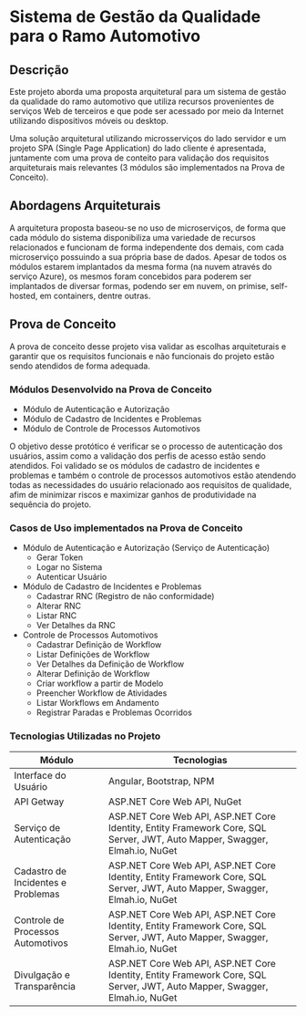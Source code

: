 <h1>Sistema de Gestão da Qualidade para o Ramo Automotivo</h1>

<h2>Descrição</h2>
<p>Este projeto aborda uma proposta arquitetural para um sistema de gestão da qualidade do ramo automotivo que utiliza recursos provenientes de serviços Web de terceiros e que pode ser acessado por meio da Internet utilizando dispositivos móveis ou desktop.</p><p>Uma solução arquitetural utilizando microsserviços do lado servidor e um projeto SPA (Single Page Application) do lado cliente é apresentada, juntamente com uma prova de conteito para validação dos requisitos arquiteturais mais relevantes (3 módulos são implementados na Prova de Conceito).</p>
<h2>Abordagens Arquiteturais</h2>
<p>A arquitetura proposta baseou-se no uso de microserviços, de forma que cada módulo do sistema disponibiliza uma variedade de recursos relacionados e funcionam de forma independente dos demais, com cada microserviço possuindo a sua própria base de dados. Apesar de todos os módulos estarem implantados da mesma forma (na nuvem através do serviço Azure), os mesmos foram concebidos para poderem ser implantados de diversar formas, podendo ser em nuvem, on primise, self-hosted, em containers, dentre outras.</p>
<h2>Prova de Conceito</h2>
<p>A prova de conceito desse projeto visa validar as escolhas arquiteturais e garantir que os requisitos funcionais e não funcionais do projeto estão sendo atendidos de forma adequada.</p>
<h3>Módulos Desenvolvido na Prova de Conceito</h3>
<ul>
  <li>Módulo de Autenticação e Autorização</li>
  <li>Módulo de Cadastro de Incidentes e Problemas</li>
  <li>Módulo de Controle de Processos Automotivos</li>
</ul>
<p>O objetivo desse protótico é verificar se o processo de autenticação dos usuários, assim como a validação dos perfis de acesso estão sendo atendidos. Foi validado se os módulos de cadastro de incidentes e problemas e também o controle de processos automotivos estão atendendo todas as necessidades do usuário relacionado aos requisitos de qualidade, afim de minimizar riscos e maximizar ganhos de produtividade na sequência do projeto.</p>
<h3>Casos de Uso implementados na Prova de Conceito</h3>
<ul>
  <li>Módulo de Autenticação e Autorização (Serviço de Autenticação)
    <ul>
      <li>Gerar Token</li>
      <li>Logar no Sistema</li>
      <li>Autenticar Usuário</li>
    </ul>
  </li>
  <li>Módulo de Cadastro de Incidentes e Problemas
    <ul>
      <li>Cadastrar RNC (Registro de não conformidade)</li>
      <li>Alterar RNC</li>
      <li>Listar RNC</li>
      <li>Ver Detalhes da RNC</li>
    </ul>
  </li>
  <li>Controle de Processos Automotivos
    <ul>
      <li>Cadastrar Definição de Workflow</li>
      <li>Listar Definições de Workflow</li>
      <li>Ver Detalhes da Definição de Workflow</li>
      <li>Alterar Definição de Workflow</li>
      <li>Criar workflow a partir de Modelo</li>
      <li>Preencher Workflow de Atividades</li>
      <li>Listar Workflows em Andamento</li>
      <li>Registrar Paradas e Problemas Ocorridos</li>
    </ul>
  </li>
</ul>
<h3>Tecnologias Utilizadas no Projeto</h3>
<table>
  <thead>
    <th>Módulo</th>
    <th>Tecnologias</th>
  </thead>
  <tbody>
    <tr>
      <td>Interface do Usuário</td>
      <td>Angular, Bootstrap, NPM</td>
    </tr>
    <tr>
      <td>API Getway</td>
      <td>ASP.NET Core Web API, NuGet</td>
    </tr>
    <tr>
      <td>Serviço de Autenticação</td>
      <td>ASP.NET Core Web API, ASP.NET Core Identity, Entity Framework Core, SQL Server, JWT, Auto Mapper, Swagger, Elmah.io, NuGet</td>
    </tr>
    <tr>
      <td>Cadastro de Incidentes e Problemas</td>
      <td>ASP.NET Core Web API, ASP.NET Core Identity, Entity Framework Core, SQL Server, JWT, Auto Mapper, Swagger, Elmah.io, NuGet</td>
    </tr>
    <tr>
      <td>Controle de Processos Automotivos</td>
      <td>ASP.NET Core Web API, ASP.NET Core Identity, Entity Framework Core, SQL Server, JWT, Auto Mapper, Swagger, Elmah.io, NuGet</td>
    </tr>
    <tr>
      <td>Divulgação e Transparência</td>
      <td>ASP.NET Core Web API, ASP.NET Core Identity, Entity Framework Core, SQL Server, JWT, Auto Mapper, Swagger, Elmah.io, NuGet</td>
    </tr>
  </tbody>
</table>
